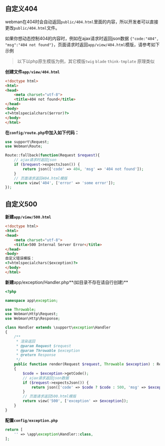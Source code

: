 ## 自定义404
webman在404时会自动返回`public/404.html`里面的内容，所以开发者可以直接更改`public/404.html`文件。

如果你想动态控制404的内容时，例如在ajax请求时返回json数据 `{"code:"404", "msg":"404 not found"}`，页面请求时返回`app/view/404.html`模版，请参考如下示例

> 以下以php原生模版为例，其它模版`twig` `blade` `think-tmplate` 原理类似

**创建文件`app/view/404.html`**
```html
<!doctype html>
<html>
<head>
    <meta charset="utf-8">
    <title>404 not found</title>
</head>
<body>
<?=htmlspecialchars($error)?>
</body>
</html>
```

**在`config/route.php`中加入如下代码：**
```php
use support\Request;
use Webman\Route;

Route::fallback(function(Request $request){
    // ajax请求时返回json
    if ($request->expectsJson()) {
        return json(['code' => 404, 'msg' => '404 not found']);
    }
    // 页面请求返回404.html模版
    return view('404', ['error' => 'some error']);
});
```

## 自定义500
**新建`app/view/500.html`**

```html
<!doctype html>
<html>
<head>
    <meta charset="utf-8">
    <title>500 Internal Server Error</title>
</head>
<body>
自定义错误模版：
<?=htmlspecialchars($exception)?>
</body>
</html>
```

**新建**app/exception/Handler.php**(如目录不存在请自行创建)**
```php
<?php

namespace app\exception;

use Throwable;
use Webman\Http\Request;
use Webman\Http\Response;

class Handler extends \support\exception\Handler
{
    /**
     * 渲染返回
     * @param Request $request
     * @param Throwable $exception
     * @return Response
     */
    public function render(Request $request, Throwable $exception) : Response
    {
        $code = $exception->getCode();
        // ajax请求返回json数据
        if ($request->expectsJson()) {
            return json(['code' => $code ? $code : 500, 'msg' => $exception->getMessage()]);
        }
        // 页面请求返回500.html模版
        return view('500', ['exception' => $exception]);
    }
}
```

**配置`config/exception.php`**
```php
return [
    '' => \app\exception\Handler::class,
];
```
